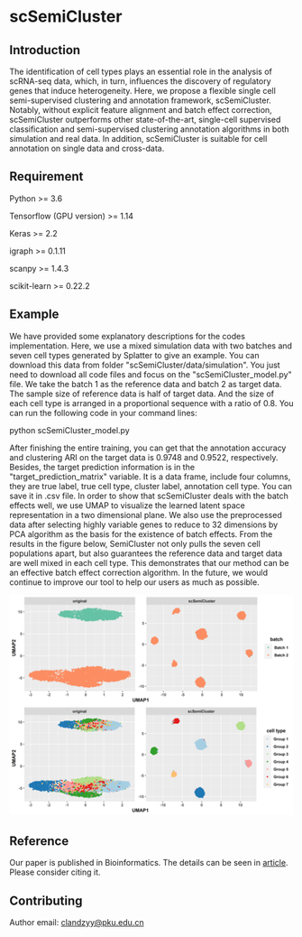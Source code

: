 # scSemiCluster
Introduction
-----
The identification of cell types plays an essential role in the analysis of scRNA-seq data, which, in turn, influences the discovery of regulatory genes that induce heterogeneity. Here, we propose a flexible single cell semi-supervised clustering and annotation framework, scSemiCluster. Notably, without explicit feature alignment and batch effect correction,  scSemiCluster outperforms other state-of-the-art, single-cell supervised classification and semi-supervised clustering annotation algorithms in both simulation and real data. In addition, scSemiCluster is suitable for cell annotation on single data and cross-data. 

Requirement
-----
Python >= 3.6

Tensorflow (GPU version) >= 1.14

Keras >= 2.2

igraph >= 0.1.11

scanpy >= 1.4.3

scikit-learn >= 0.22.2

Example
-----
We have provided some explanatory descriptions for the codes implementation. Here, we use a mixed simulation data with two batches and seven cell types generated by Splatter  to give an example. You can download this data from folder "scSemiCluster/data/simulation". You just need to download all code files and focus on the "scSemiCluster_model.py" file. We take the batch 1 as the reference data and batch 2 as target data. The sample size of reference data is half of target data. And the size of each cell type is arranged in a proportional sequence with a ratio of 0.8. You can run the following code in your command lines:

python scSemiCluster_model.py

After finishing the entire training, you can get that the annotation accuracy and clustering ARI on the target data is 0.9748 and 0.9522, respectively. Besides, the target prediction information is in the "target_prediction_matrix" variable. It is a data frame, include four columns, they are true label, true cell type, cluster label, annotation cell type. You can save it in .csv file. In order to show that scSemiCluster deals with the batch effects well,  we use UMAP to visualize the learned latent space representation in a two dimensional plane. We also use the preprocessed data after selecting highly variable genes to reduce to 32 dimensions by PCA algorithm as the basis for the existence of batch effects. From the results in the figure below, SemiCluster not only pulls the seven cell populations apart, but also guarantees the reference data and target data are well mixed in each cell type. This demonstrates that our method can be an effective batch effect correction algorithm. In the future, we would continue to improve our tool to help our users as much as possible.

![model](https://github.com/xuebaliang/scSemiCluster/blob/master/data/result/simulation_visualization.png)

Reference
-----
Our paper is published in Bioinformatics. The details can be seen in <a href="https://academic.oup.com/bioinformatics/advance-article/doi/10.1093/bioinformatics/btaa908/5937858">article</a>. Please consider citing it.

Contributing
-----
Author email: clandzyy@pku.edu.cn

